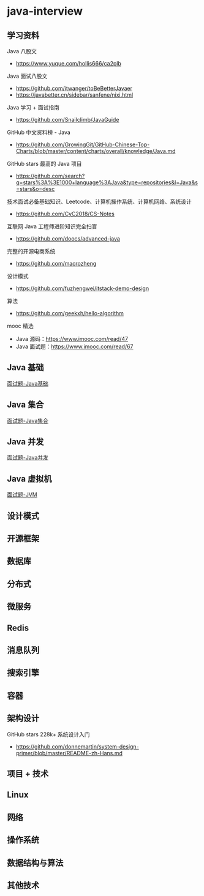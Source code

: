 # java-interview
## 学习资料

Java 八股文

- https://www.yuque.com/hollis666/ca2plb

Java 面试八股文

- https://github.com/itwanger/toBeBetterJavaer
- https://javabetter.cn/sidebar/sanfene/nixi.html

Java 学习 + 面试指南

- https://github.com/Snailclimb/JavaGuide

GitHub 中文资料榜 - Java

- https://github.com/GrowingGit/GitHub-Chinese-Top-Charts/blob/master/content/charts/overall/knowledge/Java.md

GitHub stars 最高的 Java 项目

- https://github.com/search?q=stars%3A%3E1000+language%3AJava&type=repositories&l=Java&s=stars&o=desc

技术面试必备基础知识、Leetcode、计算机操作系统、计算机网络、系统设计

- https://github.com/CyC2018/CS-Notes

互联网 Java 工程师进阶知识完全扫盲

- https://github.com/doocs/advanced-java

完整的开源电商系统

- https://github.com/macrozheng

设计模式

- https://github.com/fuzhengwei/itstack-demo-design

算法

- https://github.com/geekxh/hello-algorithm

mooc 精选

- Java 源码：https://www.imooc.com/read/47
- Java 面试题：https://www.imooc.com/read/67

## Java 基础

[面试题-Java基础](./01_java-basic/面试题-Java基础.md)

## Java 集合

[面试题-Java集合](./02_java-collection/面试题-Java集合.md)

## Java 并发

[面试题-Java并发](./03_java-concurrent/面试题-Java并发.md)

## Java 虚拟机

[面试题-JVM](./04_java-JVM/面试题-JVM.md)

## 设计模式



## 开源框架



## 数据库



## 分布式



## 微服务



## Redis



## 消息队列



## 搜索引擎



## 容器



## 架构设计

GitHub stars 228k+ 系统设计入门

- https://github.com/donnemartin/system-design-primer/blob/master/README-zh-Hans.md

## 项目 + 技术



## Linux



## 网络



## 操作系统



## 数据结构与算法



## 其他技术

